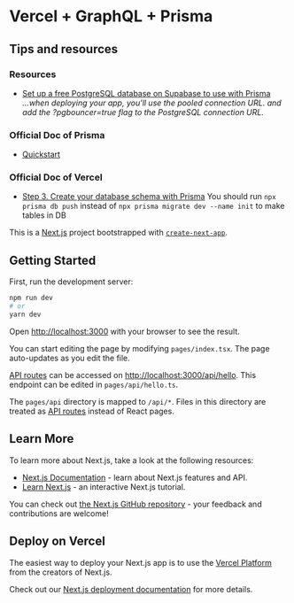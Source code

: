 # Vercel + GraphQL + Prisma
## Tips and resources

### Resources
- [Set up a free PostgreSQL database on Supabase to use with Prisma](https://dev.to/prisma/set-up-a-free-postgresql-database-on-supabase-to-use-with-prisma-3pk6)
*...when deploying your app, you'll use the pooled connection URL. and add the ?pgbouncer=true flag to the PostgreSQL connection URL.*

### Official Doc of Prisma
- [Quickstart](https://www.prisma.io/docs/getting-started/quickstart)

### Official Doc of Vercel
- [Step 3. Create your database schema with Prisma](https://vercel.com/guides/nextjs-prisma-postgres#step-3.-create-your-database-schema-with-prisma)
You should run `npx prisma db push` instead of `npx prisma migrate dev --name init` to make tables in DB


This is a [Next.js](https://nextjs.org/) project bootstrapped with [`create-next-app`](https://github.com/vercel/next.js/tree/canary/packages/create-next-app).

## Getting Started

First, run the development server:

```bash
npm run dev
# or
yarn dev
```

Open [http://localhost:3000](http://localhost:3000) with your browser to see the result.

You can start editing the page by modifying `pages/index.tsx`. The page auto-updates as you edit the file.

[API routes](https://nextjs.org/docs/api-routes/introduction) can be accessed on [http://localhost:3000/api/hello](http://localhost:3000/api/hello). This endpoint can be edited in `pages/api/hello.ts`.

The `pages/api` directory is mapped to `/api/*`. Files in this directory are treated as [API routes](https://nextjs.org/docs/api-routes/introduction) instead of React pages.

## Learn More

To learn more about Next.js, take a look at the following resources:

- [Next.js Documentation](https://nextjs.org/docs) - learn about Next.js features and API.
- [Learn Next.js](https://nextjs.org/learn) - an interactive Next.js tutorial.

You can check out [the Next.js GitHub repository](https://github.com/vercel/next.js/) - your feedback and contributions are welcome!

## Deploy on Vercel

The easiest way to deploy your Next.js app is to use the [Vercel Platform](https://vercel.com/new?utm_medium=default-template&filter=next.js&utm_source=create-next-app&utm_campaign=create-next-app-readme) from the creators of Next.js.

Check out our [Next.js deployment documentation](https://nextjs.org/docs/deployment) for more details.